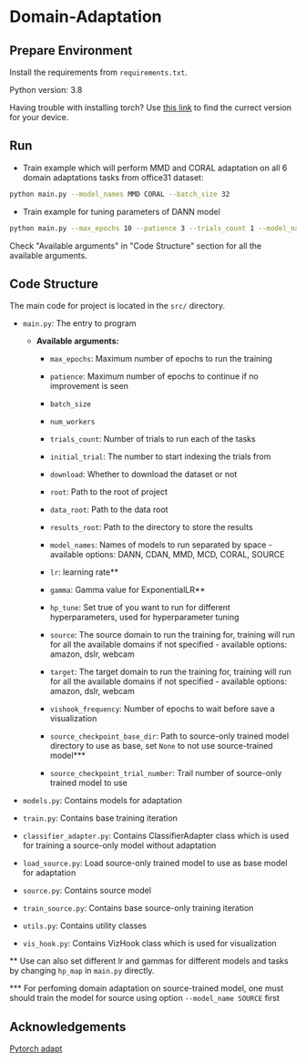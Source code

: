 # Domain-Adaptation

## Prepare Environment

Install the requirements from `requirements.txt`.

Python version: 3.8

Having trouble with installing torch?
Use [this link](https://pytorch.org/get-started/previous-versions/) to find the currect version for your device.

## Run

- Train example which will perform MMD and CORAL adaptation on all 6 domain adaptations tasks from office31 dataset:

```bash
python main.py --model_names MMD CORAL --batch_size 32 
```

- Train example for tuning parameters of DANN model

```bash
python main.py --max_epochs 10 --patience 3 --trials_count 1 --model_names DANN --num_workers 2 --batch_size 32 --source amazon --target webcam --hp_tune True 
```

Check "Available arguments" in "Code Structure" section for all the available arguments.

## Code Structure

The main code for project is located in the `src/` directory.

- `main.py`: The entry to program
  - **Available arguments:**

    - `max_epochs`: Maximum number of epochs to run the training

    - `patience`: Maximum number of epochs to continue if no improvement is seen

    - `batch_size`

    - `num_workers`

    - `trials_count`: Number of trials to run each of the tasks

    - `initial_trial`: The number to start indexing the trials from

    - `download`: Whether to download the dataset or not

    - `root`: Path to the root of project

    - `data_root`: Path to the data root

    - `results_root`: Path to the directory to store the results

    - `model_names`: Names of models to run separated by space - available options: DANN, CDAN, MMD, MCD, CORAL, SOURCE

    - `lr`: learning rate**

    - `gamma`: Gamma value for ExponentialLR**

    - `hp_tune`: Set true of you want to run for different hyperparameters, used for hyperparameter tuning

    - `source`: The source domain to run the training for, training will run for all the available domains if not specified - available options: amazon, dslr, webcam

    - `target`: The target domain to run the training for, training will run for all the available domains if not specified - available options: amazon, dslr, webcam

    - `vishook_frequency`: Number of epochs to wait before save a visualization

    - `source_checkpoint_base_dir`: Path to source-only trained model directory to use as base, set `None` to not use source-trained model***

    - `source_checkpoint_trial_number`: Trail number of source-only trained model to use

- `models.py`: Contains models for adaptation

- `train.py`: Contains base training iteration

- `classifier_adapter.py`: Contains ClassifierAdapter class which is used for training a source-only model without adaptation

- `load_source.py`: Load source-only trained model to use as base model for adaptation

- `source.py`: Contains source model

- `train_source.py`: Contains base source-only training iteration

- `utils.py`: Contains utility classes

- `vis_hook.py`: Contains VizHook class which is used for visualization

** Use can also set different lr and gammas for different models and tasks by changing `hp_map` in `main.py` directly.

*** For perfoming domain adaptation on source-trained model, one must should train the model for source using option `--model_name SOURCE` first

## Acknowledgements

[Pytorch adapt](https://github.com/KevinMusgrave/pytorch-adapt/tree/0b0fb63b04c9bd7e2cc6cf45314c7ee9d6e391c0)
